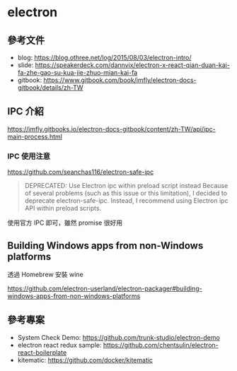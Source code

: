 # electron

## 參考文件

- blog: <https://blog.othree.net/log/2015/08/03/electron-intro/>
- slide: <https://speakerdeck.com/dannvix/electron-x-react-qian-duan-kai-fa-zhe-gao-su-kua-jie-zhuo-mian-kai-fa>
- gitbook: <https://www.gitbook.com/book/imfly/electron-docs-gitbook/details/zh-TW>

## IPC 介紹

<https://imfly.gitbooks.io/electron-docs-gitbook/content/zh-TW/api/ipc-main-process.html>

### IPC 使用注意

<https://github.com/seanchas116/electron-safe-ipc>

> DEPRECATED: Use Electron ipc within preload script instead Because of several problems (such as this issue or this limitation), I decided to deprecate electron-safe-ipc. Instead, I recommend using Electron ipc API within preload scripts.

使用官方 IPC 即可，雖然 promise 很好用

## Building Windows apps from non-Windows platforms

透過 Homebrew 安裝 wine

<https://github.com/electron-userland/electron-packager#building-windows-apps-from-non-windows-platforms>

## 參考專案

- System Check Demo: <https://github.com/trunk-studio/electron-demo>
- electron react redux sample: <https://github.com/chentsulin/electron-react-boilerplate>
- kitematic: <https://github.com/docker/kitematic>
